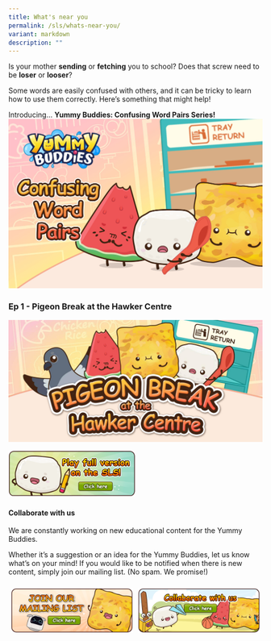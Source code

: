 ```yaml
---
title: What's near you
permalink: /sls/whats-near-you/
variant: markdown
description: ""
---
```

Is your mother **sending** or **fetching** you to school? Does that screw need to be **loser** or **looser**?  
  
Some words are easily confused with others, and it can be tricky to learn how to use them correctly. Here’s something that might help!  
  
Introducing… **Yummy Buddies: Confusing Word Pairs Series!**
![](/images/Games/cover_cwp.jpg)

### Ep 1 - Pigeon Break at the Hawker Centre
![](/images/Games/games_pigeon_break.jpg)

<a target="_blank" href="https://go.gov.sg/yummybuddies-pb-sls"><img style="width:50%" alt="" src="/images/Games/btn_games_sls.png"></a>
#### Collaborate with us

We are constantly working on new educational content for the Yummy Buddies.  

Whether it’s a suggestion or an idea for the Yummy Buddies, let us know what’s on your mind! If you would like to be notified when there is new content, simply join our mailing list.
(No spam. We promise!)

<style type="text/css">
.tg  {border-collapse:collapse;border-spacing:0;}
.tg td{border-color:black;border-style:solid;border-width:0px;font-family:Arial, sans-serif;font-size:14px;
overflow:hidden;padding:10px 5px;word-break:normal;}
.tg th{border-color:black;border-style:solid;border-width:0px;font-family:Arial, sans-serif;font-size:14px;
font-weight:normal;overflow:hidden;padding:10px 5px;word-break:normal;}
.tg .tg-0pky{border-color:white;text-align:left;vertical-align:top}
</style>
<table class="tg">
<thead>
<tr>
<td class="tg-0pky"><a target="_blank" href="https://go.gov.sg/yummybuddies-edm"><img alt="" src="/images/Website/btn_mailing_list.png"></a></td>
<td class="tg-0pky"><a target="_blank" href="https://go.gov.sg/yummybuddies-contact-us"><img alt="" src="/images/Website/btn_collab.png"></a></td>
</tr>
</thead>
</table>